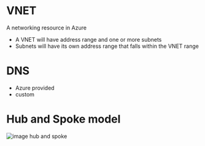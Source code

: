 # VNET
A networking resource in Azure

* A VNET will have address range and one or more subnets
* Subnets will have its own address range that falls within the VNET range



# DNS

* Azure provided
* custom


# Hub and Spoke model

![image hub and spoke](./img/hubandspoke.png)